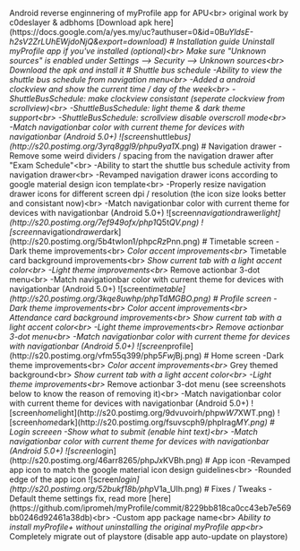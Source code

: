 A n d r o i d   r e v e r s e   e n g i n n e r i n g   o f   m y P r o f i l e   a p p   f o r   A P U < b r > 
 o r i g i n a l   w o r k   b y   c 0 d e s l a y e r   &   a d b h o m s 
 
 [ D o w n l o a d   a p k   h e r e ] ( h t t p s : / / d o c s . g o o g l e . c o m / a / y e s . m y / u c ? a u t h u s e r = 0 & i d = 0 B _ u Y l d s E - h 2 s V 2 Z r L U h E W j d o N j Q & e x p o r t = d o w n l o a d ) 
 
 #   I n s t a l l a t i o n   g u i d e 
 U n i n s t a l l   m y P r o f i l e   a p p   i f   y o u ' v e   i n s t a l l e d   ( o p t i o n a l ) < b r > 
 M a k e   s u r e   " U n k n o w n   s o u r c e s "   i s   e n a b l e d   u n d e r   S e t t i n g s   - - >   S e c u r i t y   - - >   U n k n o w n   s o u r c e s < b r > 
 D o w n l o a d   t h e   a p k   a n d   i n s t a l l   i t 
 
 
 
 #   S h u t t l e   b u s   s c h e d u l e 
 - A b i l i t y   t o   v i e w   t h e   s h u t t l e   b u s   s c h e d u l e   f r o m   n a v i g a t i o n   m e n u < b r > 
 - A d d e d   a   a n d r o i d   c l o c k v i e w   a n d   s h o w   t h e   c u r r e n t   t i m e   /   d a y   o f   t h e   w e e k < b r > 
 - S h u t t l e B u s S c h e d u l e :   m a k e   c l o c k v i e w   c o n s i s t a n t   ( s e p e r a t e   c l o c k v i e w   f r o m   s c r o l l v i e w ) < b r > 
 - S h u t t l e B u s S c h e d u l e :   l i g h t   t h e m e   &   d a r k   t h e m e   s u p p o r t < b r > 
 - S h u t t l e B u s S c h e d u l e :   s c r o l l v i e w   d i s a b l e   o v e r s c r o l l   m o d e < b r > 
 - M a t c h   n a v i g a t i o n b a r   c o l o r   w i t h   c u r r e n t   t h e m e   f o r   d e v i c e s   w i t h   n a v i g a t i o n b a r   ( A n d r o i d   5 . 0 + ) 
 
 ! [ s c r e e n _ s h u t t l e _ b u s ] ( h t t p : / / s 2 0 . p o s t i m g . o r g / 3 y r q 8 g g l 9 / p h p u 9 y a 1 _ X . p n g ) 
 
 
 
 #   N a v i g a t i o n   d r a w e r 
 - R e m o v e   s o m e   w e i r d   d i v i d e r s   /   s p a c i n g   f r o m   t h e   n a v i g a t i o n   d r a w e r   a f t e r   " E x a m   S c h e d u l e " < b r > 
 - A b i l i t y   t o   s t a r t   t h e   s h u t t l e   b u s   s c h e d u l e   a c t i v i t y   f r o m   n a v i g a t i o n   d r a w e r < b r > 
 - R e v a m p e d   n a v i g a t i o n   d r a w e r   i c o n s   a c c o r d i n g   t o   g o o g l e   m a t e r i a l   d e s i g n   i c o n   t e m p l a t e < b r > 
 - P r o p e r l y   r e s i z e   n a v i g a t i o n   d r a w e r   i c o n s   f o r   d i f f e r e n t   s c r e e n   d p i   /   r e s o l u t i o n   ( t h e   i c o n   s i z e   l o o k s   b e t t e r   a n d   c o n s i s t a n t   n o w ) < b r > 
 - M a t c h   n a v i g a t i o n b a r   c o l o r   w i t h   c u r r e n t   t h e m e   f o r   d e v i c e s   w i t h   n a v i g a t i o n b a r   ( A n d r o i d   5 . 0 + ) 
 
 ! [ s c r e e n _ n a v i g a t i o n _ d r a w e r _ l i g h t ] ( h t t p : / / s 2 0 . p o s t i m g . o r g / 7 e f 9 4 9 o f x / p h p 1 _ Q 5 t _ Q V . p n g ) 
 ! [ s c r e e n _ n a v i g a t i o n _ d r a w e r _ d a r k ] ( h t t p : / / s 2 0 . p o s t i m g . o r g / 5 b 4 t w l o n 1 / p h p c _ R z _ P n n . p n g ) 
 
 
 
 #   T i m e t a b l e   s c r e e n 
 - D a r k   t h e m e   i m p r o v e m e n t s < b r > 
   * C o l o r   a c c e n t   i m p r o v e m e n t s < b r > 
   * T i m e t a b l e   c a r d   b a c k g r o u n d   i m p r o v e m e n t s < b r > 
   * S h o w   c u r r e n t   t a b   w i t h   a   l i g h t   a c c e n t   c o l o r < b r > 
 - L i g h t   t h e m e   i m p r o v e m e n t s < b r > 
   * R e m o v e   a c t i o n b a r   3 - d o t   m e n u < b r > 
 - M a t c h   n a v i g a t i o n b a r   c o l o r   w i t h   c u r r e n t   t h e m e   f o r   d e v i c e s   w i t h   n a v i g a t i o n b a r   ( A n d r o i d   5 . 0 + ) 
 
 ! [ s c r e e n _ t i m e t a b l e ] ( h t t p : / / s 2 0 . p o s t i m g . o r g / 3 k q e 8 u w h p / p h p _ T d _ M G B O . p n g ) 
 
 
 
 #   P r o f i l e   s c r e e n 
 - D a r k   t h e m e   i m p r o v e m e n t s < b r > 
   * C o l o r   a c c e n t   i m p r o v e m e n t s < b r > 
   * A t t e n d a n c e   c a r d   b a c k g r o u n d   i m p r o v e m e n t s < b r > 
   * S h o w   c u r r e n t   t a b   w i t h   a   l i g h t   a c c e n t   c o l o r < b r > 
 - L i g h t   t h e m e   i m p r o v e m e n t s < b r > 
   * R e m o v e   a c t i o n b a r   3 - d o t   m e n u < b r > 
 - M a t c h   n a v i g a t i o n b a r   c o l o r   w i t h   c u r r e n t   t h e m e   f o r   d e v i c e s   w i t h   n a v i g a t i o n b a r   ( A n d r o i d   5 . 0 + ) 
 
 ! [ s c r e e n _ p r o f i l e ] ( h t t p : / / s 2 0 . p o s t i m g . o r g / v f m 5 5 q 3 9 9 / p h p 5 _ F w j _ B j . p n g ) 
 
 
 
 #   H o m e   s c r e e n 
 - D a r k   t h e m e   i m p r o v e m e n t s < b r > 
   * C o l o r   a c c e n t   i m p r o v e m e n t s < b r > 
   * G r e y   t h e m e d   b a c k g r o u n d < b r > 
   * S h o w   c u r r e n t   t a b   w i t h   a   l i g h t   a c c e n t   c o l o r < b r > 
 - L i g h t   t h e m e   i m p r o v e m e n t s < b r > 
   * R e m o v e   a c t i o n b a r   3 - d o t   m e n u   ( s e e   s c r e e n s h o t s   b e l o w   t o   k n o w   t h e   r e a s o n   o f   r e m o v i n g   i t ) < b r > 
 - M a t c h   n a v i g a t i o n b a r   c o l o r   w i t h   c u r r e n t   t h e m e   f o r   d e v i c e s   w i t h   n a v i g a t i o n b a r   ( A n d r o i d   5 . 0 + ) 
 
 ! [ s c r e e n _ h o m e _ l i g h t ] ( h t t p : / / s 2 0 . p o s t i m g . o r g / 9 d v u v o i r h / p h p w _ W 7 _ X W T . p n g ) 
 ! [ s c r e e n _ h o m e _ d a r k ] ( h t t p : / / s 2 0 . p o s t i m g . o r g / f s u v s c p h 9 / p h p l r a g _ M Y . p n g ) 
 
 
 
 #   L o g i n   s c r e e e n 
 - S h o w   w h a t   t o   s u b m i t   ( e n a b l e   h i n t   t e x t ) < b r > 
 - M a t c h   n a v i g a t i o n b a r   c o l o r   w i t h   c u r r e n t   t h e m e   f o r   d e v i c e s   w i t h   n a v i g a t i o n b a r   ( A n d r o i d   5 . 0 + ) 
 
 ! [ s c r e e n _ l o g i n ] ( h t t p : / / s 2 0 . p o s t i m g . o r g / 4 6 a r r 8 2 6 5 / p h p _ J x _ K V B h . p n g ) 
 
 
 
 #   A p p   i c o n 
 - R e v a m p e d   a p p   i c o n   t o   m a t c h   t h e   g o o g l e   m a t e r i a l   i c o n   d e s i g n   g u i d e l i n e s < b r > 
 - R o u n d e d   e d g e   o f   t h e   a p p   i c o n 
 
 ! [ s c r e e n _ l o g i n ] ( h t t p : / / s 2 0 . p o s t i m g . o r g / 5 2 b u k f 1 8 b / p h p _ V 1 a _ U I h . p n g ) 
 
 
 
 #   F i x e s   /   T w e a k s 
 - D e f a u l t   t h e m e   s e t t i n g s   f i x ,   r e a d   m o r e   [ h e r e ] ( h t t p s : / / g i t h u b . c o m / i p r o m e h / m y P r o f i l e / c o m m i t / 8 2 2 9 b b 8 1 8 c a 0 c c 4 3 e b 7 e 5 6 9 b b 0 2 4 6 d 9 2 4 6 1 a 3 8 d b ) < b r > 
 - C u s t o m   a p p   p a c k a g e   n a m e < b r > 
   * A b i l i t y   t o   i n s t a l l   m y P r o f i l e +   w i t h o u t   u n i n s t a l l i n g   t h e   o r i g i n a l   m y P r o f i l e   a p p < b r > 
   * C o m p l e t e l y   m i g r a t e   o u t   o f   p l a y s t o r e   ( d i s a b l e   a p p   a u t o - u p d a t e   o n   p l a y s t o r e ) 